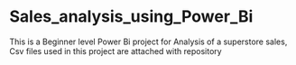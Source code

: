 # Sales_analysis_using_Power_Bi

This is a Beginner level Power Bi project for Analysis of a superstore sales, Csv files used in this project are attached with repository  
